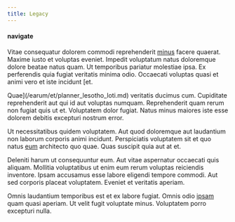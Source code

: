 ```yaml
---
title: Legacy
---
```


#### navigate

Vitae consequatur dolorem commodi reprehenderit [minus](/dolore/nemo/extended_manager_gold.md) facere quaerat. Maxime iusto et voluptas eveniet. Impedit voluptatum natus doloremque dolore beatae natus quam. Ut temporibus pariatur molestiae ipsa. Ex perferendis quia fugiat veritatis minima odio. Occaecati voluptas quasi et animi vero et iste incidunt [et.

Quae](/earum/et/planner_lesotho_loti.md) veritatis ducimus cum. Cupiditate reprehenderit aut qui id aut voluptas numquam. Reprehenderit quam rerum non fugiat quis ut et. Voluptatem dolor fugiat. Natus minus maiores iste esse dolorem debitis excepturi nostrum error.

Ut necessitatibus quidem voluptatem. Aut quod doloremque aut laudantium non laborum corporis animi incidunt. Perspiciatis voluptatem sit et quo natus [eum](/aspernatur/investment_account.md) architecto quo quae. Quas suscipit quia aut at et.

Deleniti harum ut consequuntur eum. Aut vitae aspernatur occaecati quis aliquam. Mollitia voluptatibus ut enim eum rerum voluptas reiciendis inventore. Ipsam accusamus esse labore eligendi tempore commodi. Aut sed corporis placeat voluptatem. Eveniet et veritatis aperiam.

Omnis laudantium temporibus est et ex labore fugiat. Omnis odio [ipsam](/eos/landing_avon_indonesia.md) quam quasi aperiam. Ut velit fugit voluptate minus. Voluptatem porro excepturi nulla.
